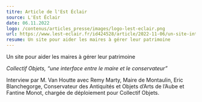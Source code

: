 ```yaml
---
titre: Article de l'Est Éclair
source: L'Est Éclair
date: 06.11.2022
logo: /contenus/articles_presse/images/logo-lest-eclair.png
url: https://www.lest-eclair.fr/id424528/article/2022-11-06/un-site-internet-pour-aider-les-maires-gerer-le-patrimoine
resume: Un site pour aider les maires à gérer leur patrimoine
---
```


Un site pour aider les maires à gérer leur patrimoine

*Collectif Objets, “une interface entre le maire et le conservateur”*

Interview par M. Van Houtte avec Remy Marty, Maire de Montaulin, Eric Blanchegorge, Conservateur des Antiquités et Objets d’Arts de l’Aube et Fantine Monot, chargée de déploiement pour Collectif Objets.
